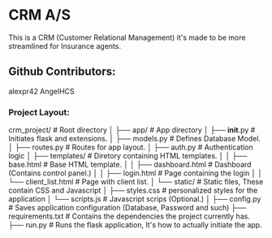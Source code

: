 # CRM A/S

This is a CRM (Customer Relational Management)
it's made to be more streamlined for Insurance agents.


## Github Contributors:
alexpr42
AngelHCS


### Project Layout:

crm_project/                # Root directory
│
├── app/                    # App directory
│   ├── __init__.py         # Initiates flask and extensions.
│   ├── models.py           # Defines Database Model.
│   ├── routes.py           # Routes for app layout.
│   ├── auth.py             # Authentication logic
│   ├── templates/          # Diretory containing HTML templates.
│   │   ├── base.html       # Base HTML template.
│   │   ├── dashboard.html  # Dashboard (Contains control panel.)
│   │   ├── login.html      # Page containing the login
│   │   └── client_list.html # Page with client list.
│   └── static/             # Static files, These contain CSS and Javascript
│       ├── styles.css      # personalized styles for the application
│       └── scripts.js      # Javascript scrips (Optional.)
│
├── config.py               # Saves application configuration (Database, Password and such)
├── requirements.txt        # Contains the dependencies the project currently has.
├── run.py                  # Runs the flask application, It's how to actually initiate the app.
